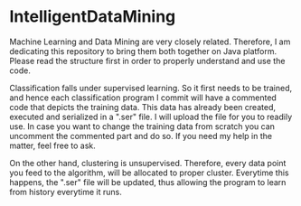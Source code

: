 # IntelligentDataMining

Machine Learning and Data Mining are very closely related. Therefore, I am dedicating this repository to bring them both together on Java platform. Please read the structure first in order to properly understand and use the code.

Classification falls under supervised learning. So it first needs to be trained, and hence each classification program I commit will have a commented code that depicts the training data. This data has already been created, executed and serialized in a ".ser" file. I will upload the file for you to readily use. In case you want to change the training data from scratch you can uncomment the commented part and do so. If you need my help in the matter, feel free to ask.

On the other hand, clustering is unsupervised. Therefore, every data point you feed to the algorithm, will be allocated to proper cluster. Everytime this happens, the ".ser" file will be updated, thus allowing the program to learn from history everytime it runs.
